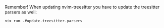 Remember! When updating nvim-treesitter you have to update the treesitter parsers as well:

```sh
nix run .#update-treesitter-parsers
```
